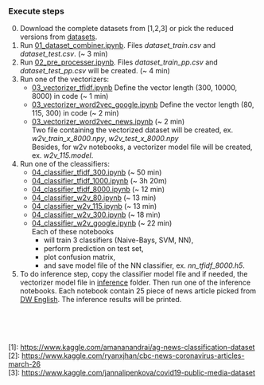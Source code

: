 ### Execute steps

0. Download the complete datasets from [1,2,3] or pick the reduced versions from [datasets](/datasets).
1. Run [01_dataset_combiner.ipynb](01_dataset_combiner.ipynb). Files *dataset_train.csv* and *dataset_test.csv*. (~ 3 min)
2. Run [02_pre_processer.ipynb](02_pre_processer.ipynb). Files *dataset_train_pp.csv* and *dataset_test_pp.csv* will be created. (~ 4 min)
3. Run one of the vectorizers:
    * [03_vectorizer_tfidf.ipynb](03_vectorizer_tfidf.ipynb) Define the vector length (300, 10000, 8000) in code (~ 1 min)
    * [03_vectorizer_word2vec_google.ipynb](03_vectorizer_word2vec_google.ipynb) Define the vector length (80, 115, 300) in code (~ 2 min)
    * [03_vectorizer_word2vec_news.ipynb](03_vectorizer_word2vec_news.ipynb) (~ 2 min) <br />
    Two file containing the vectorized dataset will be created, ex. *w2v_train_x_8000.npy*, *w2v_test_x_8000.npy* <br />
    Besides, for w2v notebooks, a vectorizer model file will be created, ex. *w2v_115.model*.
4. Run one of the cleassifiers:
    * [04_classifier_tfidf_300.ipynb](04_classifier_tfidf_300.ipynb) (~ 50 min)
    * [04_classifier_tfidf_1000.ipynb](04_classifier_tfidf_1000.ipynb) (~ 3h 20m)
    * [04_classifier_tfidf_8000.ipynb](04_classifier_tfidf_8000.ipynb) (~ 12 min)
    * [04_classifier_w2v_80.ipynb](04_classifier_w2v_80.ipynb) (~ 13 min)
    * [04_classifier_w2v_115.ipynb](04_classifier_w2v_115.ipynb) (~ 13 min)
    * [04_classifier_w2v_300.ipynb](04_classifier_w2v_300.ipynb) (~ 18 min)
    * [04_classifier_w2v_google.ipynb](04_classifier_w2v_google.ipynb) (~ 22 min) <br />
    Each of these notebooks
        * will train 3 classifiers (Naive-Bays, SVM, NN),
        * perform prediction on test set,
        * plot confusion matrix,
        * and save model file of the NN classifier, ex. *nn_tfidf_8000.h5*.
  5. To do inference step, copy the classifier model file and if needed, the vectorizer model file in [inference](/inference) folder. Then run one of the inference notebooks. Each notebook contain 25 piece of news article picked from [DW English](dw.com). The inference results will be printed.

  <br />
  <br />
  <br />

  \[1]: https://www.kaggle.com/amananandrai/ag-news-classification-dataset <br />
  \[2]: https://www.kaggle.com/ryanxjhan/cbc-news-coronavirus-articles-march-26 <br />
  \[3]: https://www.kaggle.com/jannalipenkova/covid19-public-media-dataset <br />
